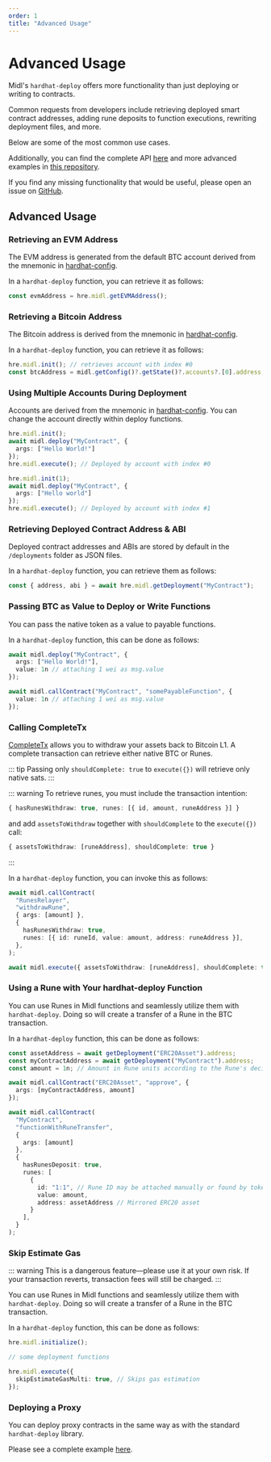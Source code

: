 ```yaml
---
order: 1
title: "Advanced Usage"
---
```


# Advanced Usage
Midl's `hardhat-deploy` offers more functionality than just deploying or writing to contracts.

Common requests from developers include retrieving deployed smart contract addresses, adding rune deposits to function executions, rewriting deployment files, and more.

Below are some of the most common use cases.

Additionally, you can find the complete API [here](./api.md) and more advanced examples in [this repository](https://github.com/midl-xyz/smart-contract-deploy-starter).

If you find any missing functionality that would be useful, please open an issue on [GitHub](https://github.com/midl-xyz/midl-js).

## Advanced Usage


### Retrieving an EVM Address
The EVM address is generated from the default BTC account derived from the mnemonic in [hardhat-config](./config.md).

In a `hardhat-deploy` function, you can retrieve it as follows:
```ts
const evmAddress = hre.midl.getEVMAddress();
```


### Retrieving a Bitcoin Address
The Bitcoin address is derived from the mnemonic in [hardhat-config](./config.md).

In a `hardhat-deploy` function, you can retrieve it as follows:
```ts
hre.midl.init(); // retrieves account with index #0
const btcAddress = midl.getConfig()?.getState()?.accounts?.[0].address;
```


### Using Multiple Accounts During Deployment
Accounts are derived from the mnemonic in [hardhat-config](./config.md). You can change the account directly within deploy functions.

```ts
hre.midl.init();
await midl.deploy("MyContract", {
  args: ["Hello World!"]
});
hre.midl.execute(); // Deployed by account with index #0

hre.midl.init(1);
await midl.deploy("MyContract", {
  args: ["Hello world"]
});
hre.midl.execute(); // Deployed by account with index #1
```


### Retrieving Deployed Contract Address & ABI
Deployed contract addresses and ABIs are stored by default in the `/deployments` folder as JSON files.

In a `hardhat-deploy` function, you can retrieve them as follows:
```ts
const { address, abi } = await hre.midl.getDeployment("MyContract");
```


### Passing BTC as Value to Deploy or Write Functions
You can pass the native token as a value to payable functions.

In a `hardhat-deploy` function, this can be done as follows:
```ts
await midl.deploy("MyContract", {
  args: ["Hello World!"],
  value: 1n // attaching 1 wei as msg.value
});

await midl.callContract("MyContract", "somePayableFunction", {
  value: 1n // attaching 1 wei as msg.value
});
```


### Calling CompleteTx
[CompleteTx](../../actions/addCompleteTxIntention.md) allows you to withdraw your assets back to Bitcoin L1. A complete transaction can retrieve either native BTC or Runes.

::: tip
Passing only `shouldComplete: true` to `execute({})` will retrieve only native sats.
:::

::: warning
To retrieve runes, you must include the transaction intention:
```ts
{ hasRunesWithdraw: true, runes: [{ id, amount, runeAddress }] }
```

and add `assetsToWithdraw` together with `shouldComplete` to the `execute({})` call:
```ts
{ assetsToWithdraw: [runeAddress], shouldComplete: true }
```
:::

In a `hardhat-deploy` function, you can invoke this as follows:
```ts
await midl.callContract(
  "RunesRelayer",
  "withdrawRune",
  { args: [amount] },
  {
    hasRunesWithdraw: true,
    runes: [{ id: runeId, value: amount, address: runeAddress }],
  },
);

await midl.execute({ assetsToWithdraw: [runeAddress], shouldComplete: true });
```


### Using a Rune with Your hardhat-deploy Function
You can use Runes in Midl functions and seamlessly utilize them with `hardhat-deploy`. Doing so will create a transfer of a Rune in the BTC transaction.

In a `hardhat-deploy` function, this can be done as follows:
```ts
const assetAddress = await getDeployment("ERC20Asset").address;
const myContractAddress = await getDeployment("MyContract").address;
const amount = 1n; // Amount in Rune units according to the Rune's decimals

await midl.callContract("ERC20Asset", "approve", {
  args: [myContractAddress, amount]
});

await midl.callContract(
  "MyContract",
  "functionWithRuneTransfer",
  {
    args: [amount]
  },
  {
    hasRunesDeposit: true,
    runes: [
      {
        id: "1:1", // Rune ID may be attached manually or found by token address using midl-js-executor util
        value: amount,
        address: assetAddress // Mirrored ERC20 asset
      }
    ],
  }
);
```


### Skip Estimate Gas
::: warning
This is a dangerous feature—please use it at your own risk. If your transaction reverts, transaction fees will still be charged.
:::

You can use Runes in Midl functions and seamlessly utilize them with `hardhat-deploy`. Doing so will create a transfer of a Rune in the BTC transaction.

In a `hardhat-deploy` function, this can be done as follows:
```ts
hre.midl.initialize();

// some deployment functions

hre.midl.execute({
  skipEstimateGasMulti: true, // Skips gas estimation
});
```


### Deploying a Proxy
You can deploy proxy contracts in the same way as with the standard `hardhat-deploy` library.

Please see a complete example [here](https://github.com/midl-xyz/smart-contract-deploy-starter).
